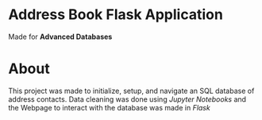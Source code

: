 # Address Book Flask Application
Made for **Advanced Databases** 

# About
This project was made to initialize, setup, and navigate an SQL database of address contacts.
Data cleaning was done using _Jupyter Notebooks_ and the Webpage to interact with the database was made in _Flask_
